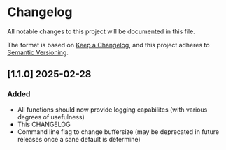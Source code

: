 # Changelog

All notable changes to this project will be documented in this file.

The format is based on [Keep a Changelog](https://keepachangelog.com/en/1/1.1.0/), and this project adheres to [Semantic Versioning](https://semver.org/spec/v2.0.0.html).

## [1.1.0] 2025-02-28

### Added

- All functions should now provide logging capabilites (with various degrees of usefulness)
- This CHANGELOG
- Command line flag to change buffersize (may be deprecated in future releases once a sane default is determine)


